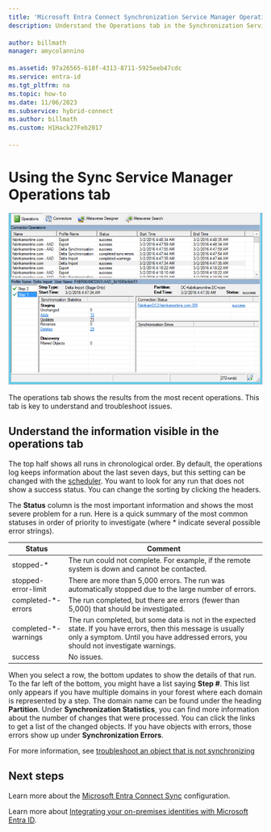 ```yaml
---
title: 'Microsoft Entra Connect Synchronization Service Manager Operations'
description: Understand the Operations tab in the Synchronization Service Manager for Microsoft Entra Connect.

author: billmath
manager: amycolannino

ms.assetid: 97a26565-618f-4313-8711-5925eeb47cdc
ms.service: entra-id
ms.tgt_pltfrm: na
ms.topic: how-to
ms.date: 11/06/2023
ms.subservice: hybrid-connect
ms.author: billmath
ms.custom: H1Hack27Feb2017

---
```

# Using the Sync Service Manager Operations tab

![Sync Service Manager](./media/how-to-connect-sync-service-manager-ui-operations/operations.png)

The operations tab shows the results from the most recent operations. This tab is key to understand and troubleshoot issues.

## Understand the information visible in the operations tab
The top half shows all runs in chronological order. By default, the operations log keeps information about the last seven days, but this setting can be changed with the [scheduler](how-to-connect-sync-feature-scheduler.md). You want to look for any run that does not show a success status. You can change the sorting by clicking the headers.

The **Status** column is the most important information and shows the most severe problem for a run. Here is a quick summary of the most common statuses in order of priority to investigate (where * indicate several possible error strings).

| Status | Comment |
| --- | --- |
| stopped-\* |The run could not complete. For example, if the remote system is down and cannot be contacted. |
| stopped-error-limit |There are more than 5,000 errors. The run was automatically stopped due to the large number of errors. |
| completed-\*-errors |The run completed, but there are errors (fewer than 5,000) that should be investigated. |
| completed-\*-warnings |The run completed, but some data is not in the expected state. If you have errors, then this message is usually only a symptom. Until you have addressed errors, you should not investigate warnings. |
| success |No issues. |

When you select a row, the bottom updates to show the details of that run. To the far left of the bottom, you might have a list saying **Step #**. This list only appears if you have multiple domains in your forest where each domain is represented by a step. The domain name can be found under the heading **Partition**. Under **Synchronization Statistics**, you can find more information about the number of changes that were processed. You can click the links to get a list of the changed objects. If you have objects with errors, those errors show up under **Synchronization Errors**.

For more information, see [troubleshoot an object that is not synchronizing](tshoot-connect-object-not-syncing.md)

## Next steps
Learn more about the [Microsoft Entra Connect Sync](how-to-connect-sync-whatis.md) configuration.

Learn more about [Integrating your on-premises identities with Microsoft Entra ID](../whatis-hybrid-identity.md).
